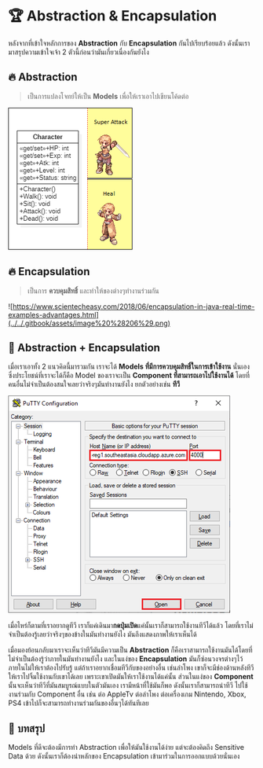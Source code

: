 # 🏆 Abstraction & Encapsulation

หลังจากที่เข้าใจหลักการของ **Abstraction** กับ **Encapsulation** กันไปเรียบร้อยแล้ว ดังนั้นเรามาสรุปความเข้าใจเจ้า 2 ตัวนี้ก่อนว่ามันเกี่ยวเนื่องกันยังไง

## 🔥 **Abstraction**

> เป็นการแปลงโจทย์ให้เป็น **Models** เพื่อให้เราเอาไปเขียนโค้ดต่อ

![](../../.gitbook/assets/image%20%28577%29.png)

## 🔥 **Encapsulation**

> เป็นการ **ควบคุมสิทธิ์** และทำให้ของต่างๆทำงานร่วมกัน

![https://www.scientecheasy.com/2018/06/encapsulation-in-java-real-time-examples-advantages.html](../../.gitbook/assets/image%20%28206%29.png)

## 💖 Abstraction + Encapsulation

เมื่อเราเอาทั้ง 2 แนวคิดนี้มารวมกัน เราจะได้ **Models ที่มีการควบคุมสิทธิ์ในการเข้าใช้งาน** นั่นเอง ซึ่งประโยชน์ที่เราจะได้ก็คือ Model ของเราจะเป็น **Component ที่สามารถเอาไปใช้งานได้** โดยที่คนอื่นไม่จำเป็นต้องสนใจเลยว่าจริงๆมันทำงานยังไง ยกตัวอย่างเช่น **ทีวี**

![iconarchive.com](../../.gitbook/assets/image%20%28410%29.png)

เมื่อไหร่ก็ตามที่เราอยากดูทีวี เราก็แค่เดินมา**กดปุ่มเปิด**แค่นั้นเราก็สามารถใช้งานทีวีได้แล้ว โดยที่เราไม่จำเป็นต้องรู้เลยว่าจริงๆของข้างในมันทำงานยังไง มันถึงแสดงภาพให้เราเห็นได้

เมื่อมองย้อนกลับมาเราจะเห็นว่าทีวีมันมีความเป็น **Abstraction** ก็คือเราสามารถใช้งานมันได้โดยที่ไม่จำเป็นต้องรู้ว่าภายในมันทำงานยังไง และในแง่ของ **Encapsulation** มันก็ซ่อนวงจรต่างๆไว้ภายในไม่ให้เราต้องไปรับรู้ แต่ถ้าเราอยากเชื่อมทีวีกับของอย่างอื่น เช่นลำโพง เขาก็จะมีช่องด้านหลังทีวีให้เราไปจิ้มใช้งานกับเขาได้เลย เพราะเขาเปิดมันให้เราใช้งานได้แค่นั้น ส่วนในแง่ของ **Component** นั้นจะเห็นว่าทีวีที่มันสมบูรณ์แบบในตัวมันเอง เรามีหน้าที่ใช้มันก็พอ ดังนั้นเราก็สามารถนำทีวี ไปใช้งานร่วมกับ Component อื่น เช่น ต่อ AppleTv ต่อลำโพง ต่อเครื่องเกม Nintendo, Xbox, PS4 เข้าไปก็จะสามารถทำงานร่วมกันของอื่นๆได้ทันทีเลย

## 🎯 บทสรุป

Models ที่ดีจะต้องมีการทำ Abstraction เพื่อให้มันใช้งานได้ง่าย แต่จะต้องคิดถึง Sensitive Data ด้วย ดังนั้นเราก็ต้องนำหลักของ Encapsulation เข้ามาร่วมในการออกแบบด้วยนั่นเอง

